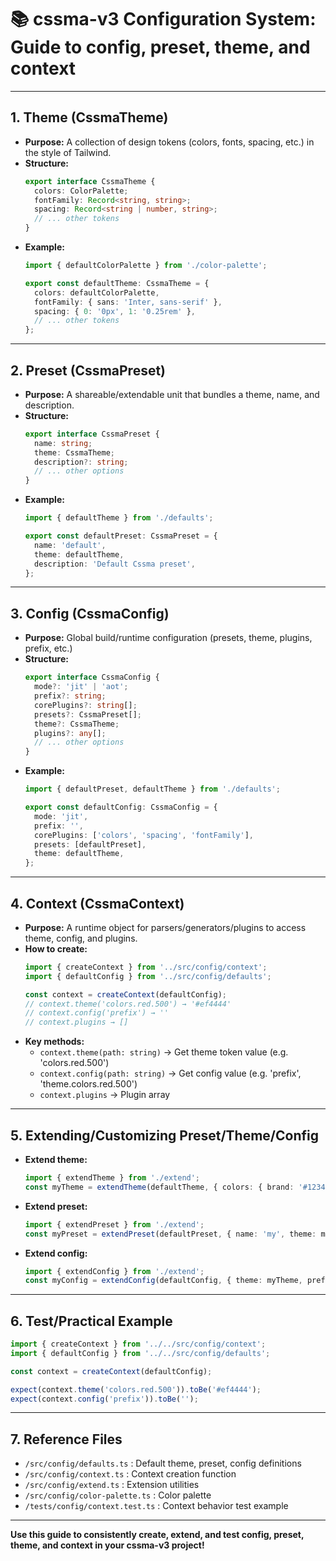 # 📚 cssma-v3 Configuration System: Guide to config, preset, theme, and context

---

## 1. Theme (CssmaTheme)
- **Purpose:** A collection of design tokens (colors, fonts, spacing, etc.) in the style of Tailwind.
- **Structure:**
  ```ts
  export interface CssmaTheme {
    colors: ColorPalette;
    fontFamily: Record<string, string>;
    spacing: Record<string | number, string>;
    // ... other tokens
  }
  ```
- **Example:**
  ```ts
  import { defaultColorPalette } from './color-palette';

  export const defaultTheme: CssmaTheme = {
    colors: defaultColorPalette,
    fontFamily: { sans: 'Inter, sans-serif' },
    spacing: { 0: '0px', 1: '0.25rem' },
    // ... other tokens
  };
  ```

---

## 2. Preset (CssmaPreset)
- **Purpose:** A shareable/extendable unit that bundles a theme, name, and description.
- **Structure:**
  ```ts
  export interface CssmaPreset {
    name: string;
    theme: CssmaTheme;
    description?: string;
    // ... other options
  }
  ```
- **Example:**
  ```ts
  import { defaultTheme } from './defaults';

  export const defaultPreset: CssmaPreset = {
    name: 'default',
    theme: defaultTheme,
    description: 'Default Cssma preset',
  };
  ```

---

## 3. Config (CssmaConfig)
- **Purpose:** Global build/runtime configuration (presets, theme, plugins, prefix, etc.)
- **Structure:**
  ```ts
  export interface CssmaConfig {
    mode?: 'jit' | 'aot';
    prefix?: string;
    corePlugins?: string[];
    presets?: CssmaPreset[];
    theme?: CssmaTheme;
    plugins?: any[];
    // ... other options
  }
  ```
- **Example:**
  ```ts
  import { defaultPreset, defaultTheme } from './defaults';

  export const defaultConfig: CssmaConfig = {
    mode: 'jit',
    prefix: '',
    corePlugins: ['colors', 'spacing', 'fontFamily'],
    presets: [defaultPreset],
    theme: defaultTheme,
  };
  ```

---

## 4. Context (CssmaContext)
- **Purpose:** A runtime object for parsers/generators/plugins to access theme, config, and plugins.
- **How to create:**
  ```ts
  import { createContext } from '../src/config/context';
  import { defaultConfig } from '../src/config/defaults';

  const context = createContext(defaultConfig);
  // context.theme('colors.red.500') → '#ef4444'
  // context.config('prefix') → ''
  // context.plugins → []
  ```
- **Key methods:**
  - `context.theme(path: string)`  → Get theme token value (e.g. 'colors.red.500')
  - `context.config(path: string)` → Get config value (e.g. 'prefix', 'theme.colors.red.500')
  - `context.plugins`              → Plugin array

---

## 5. Extending/Customizing Preset/Theme/Config

- **Extend theme:**
  ```ts
  import { extendTheme } from './extend';
  const myTheme = extendTheme(defaultTheme, { colors: { brand: '#123456' } });
  ```
- **Extend preset:**
  ```ts
  import { extendPreset } from './extend';
  const myPreset = extendPreset(defaultPreset, { name: 'my', theme: myTheme });
  ```
- **Extend config:**
  ```ts
  import { extendConfig } from './extend';
  const myConfig = extendConfig(defaultConfig, { theme: myTheme, prefix: 'tw-' });
  ```

---

## 6. Test/Practical Example

```ts
import { createContext } from '../../src/config/context';
import { defaultConfig } from '../../src/config/defaults';

const context = createContext(defaultConfig);

expect(context.theme('colors.red.500')).toBe('#ef4444');
expect(context.config('prefix')).toBe('');
```

---

## 7. Reference Files
- `/src/config/defaults.ts` : Default theme, preset, config definitions
- `/src/config/context.ts` : Context creation function
- `/src/config/extend.ts` : Extension utilities
- `/src/config/color-palette.ts` : Color palette
- `/tests/config/context.test.ts` : Context behavior test example

---

**Use this guide to consistently create, extend, and test config, preset, theme, and context in your cssma-v3 project!** 